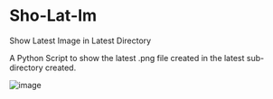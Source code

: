 # Sho-Lat-Im
Show Latest Image in Latest Directory

A Python Script to show the latest .png file created in the latest sub-directory created.

![image](https://user-images.githubusercontent.com/64171756/187093050-73ef2c36-7b3a-4b7a-86e6-e3434283428f.png)
